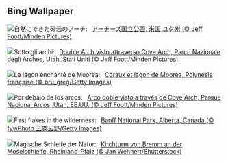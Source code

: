 ## Bing Wallpaper
![](https://www.bing.com/th?id=OHR.CoveArch_JA-JP2301146228_UHD.jpg&w=1000)自然にできた砂岩のアーチ:&nbsp;&ensp;[アーチーズ国立公園, 米国 ユタ州 (© Jeff Foott/Minden Pictures)](https://www.bing.com/th?id=OHR.CoveArch_JA-JP2301146228_UHD.jpg)
<br><br/>
![](https://www.bing.com/th?id=OHR.CoveArch_IT-IT5409061813_UHD.jpg&w=1000)Sotto gli archi:&nbsp;&ensp;[Double Arch visto attraverso Cove Arch, Parco Nazionale degli Arches, Utah, Stati Uniti (© Jeff Foott/Minden Pictures)](https://www.bing.com/th?id=OHR.CoveArch_IT-IT5409061813_UHD.jpg)
<br><br/>
![](https://www.bing.com/th?id=OHR.Moorea_FR-FR8377929183_UHD.jpg&w=1000)Le lagon enchanté de Moorea:&nbsp;&ensp;[Coraux et lagon de Moorea, Polynésie française (© bru_greg/Getty Images)](https://www.bing.com/th?id=OHR.Moorea_FR-FR8377929183_UHD.jpg)
<br><br/>
![](https://www.bing.com/th?id=OHR.CoveArch_ES-ES3565340403_UHD.jpg&w=1000)Por debajo de los arcos:&nbsp;&ensp;[Arco doble visto a través de Cove Arch, Parque Nacional Arcos, Utah, EE.UU. (© Jeff Foott/Minden Pictures)](https://www.bing.com/th?id=OHR.CoveArch_ES-ES3565340403_UHD.jpg)
<br><br/>
![](https://www.bing.com/th?id=OHR.Banff24_EN-GB6552811708_UHD.jpg&w=1000)First flakes in the wilderness:&nbsp;&ensp;[Banff National Park, Alberta, Canada (© fywPhoto 云卷云舒/Getty Images)](https://www.bing.com/th?id=OHR.Banff24_EN-GB6552811708_UHD.jpg)
<br><br/>
![](https://www.bing.com/th?id=OHR.MoselleValleyChurchTowerFall_DE-DE0272111000_UHD.jpg&w=1000)Magische Schleife der Natur:&nbsp;&ensp;[Kirchturm von Bremm an der Moselschleife, Rheinland-Pfalz (© Jan Wehnert/Shutterstock)](https://www.bing.com/th?id=OHR.MoselleValleyChurchTowerFall_DE-DE0272111000_UHD.jpg)
<br><br/>
